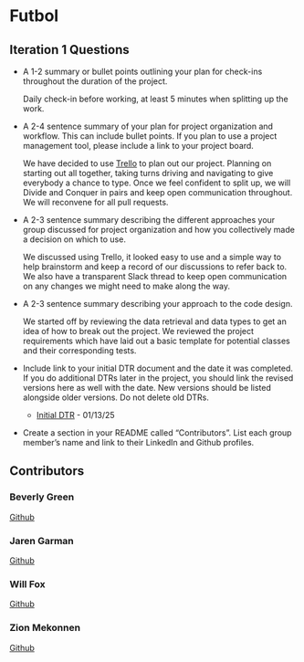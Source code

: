 # Futbol

## Iteration 1 Questions

- A 1-2 summary or bullet points outlining your plan for check-ins throughout the duration of the project.

    Daily check-in before working, at least 5 minutes when splitting up the work.

- A 2-4 sentence summary of your plan for project organization and workflow. This can include bullet points. If you plan to use a project management tool, please include a link to your project board.

    We have decided to use [Trello](https://trello.com/b/TGOdupoY/futbol-group-project-design-2) to plan out our project. Planning on starting out all together, taking turns driving and navigating to give everybody a chance to type. Once we feel confident to split up, we will Divide and Conquer in pairs and keep open communication throughout. We will reconvene for all pull requests.

- A 2-3 sentence summary describing the different approaches your group discussed for project organization and how you collectively made a decision on which to use.

    We discussed using Trello, it looked easy to use and a simple way to help brainstorm and keep a record of our discussions to refer back to. We also have a transparent Slack thread to keep open communication on any changes we might need to make along the way.

- A 2-3 sentence summary describing your approach to the code design.

    We started off by reviewing the data retrieval and data types to get an idea of how to break out the project. We reviewed the project requirements which have laid out a basic template for potential classes and their corresponding tests.

- Include link to your initial DTR document and the date it was completed. If you do additional DTRs later in the project, you should link the revised versions here as well with the date. New versions should be listed alongside older versions. Do not delete old DTRs.

  - [Initial DTR](https://docs.google.com/document/d/1qvUHMH-TmDYZV52rQFRTGKdVMmiMlHHbB59TZ9ysMGg/edit?tab=t.0) - 01/13/25

- Create a section in your README called “Contributors”. List each group member’s name and link to their LinkedIn and Github profiles.

## Contributors

### Beverly Green

[Github](https://github.com/bevgreen)

### Jaren Garman

[Github](https://github.com/JarenGarman)

### Will Fox

[Github](https://github.com/willfox0409)

### Zion Mekonnen

[Github](https://github.com/zionmekonnen)

